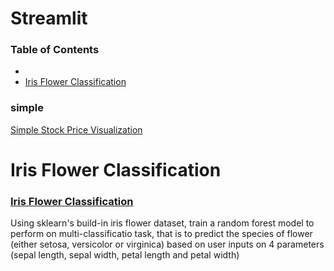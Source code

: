 # Streamlit

### Table of Contents
- 
- [Iris Flower Classification](#iris-flower-classification)

### simple
[Simple Stock Price Visualization](https://github.com/Hongyanlee0614/Streamlit/tree/main/Static%20Stock%20Price%20Visualization)

# Iris Flower Classification
### [Iris Flower Classification](https://github.com/Hongyanlee0614/Streamlit/tree/main/Iris%20Flower%20Classification)
Using sklearn's build-in iris flower dataset, train a random forest model to perform on multi-classificatio task, that is to predict the species of flower (either setosa, versicolor or virginica) based on user inputs on 4 parameters (sepal length, sepal width, petal length and petal width)

